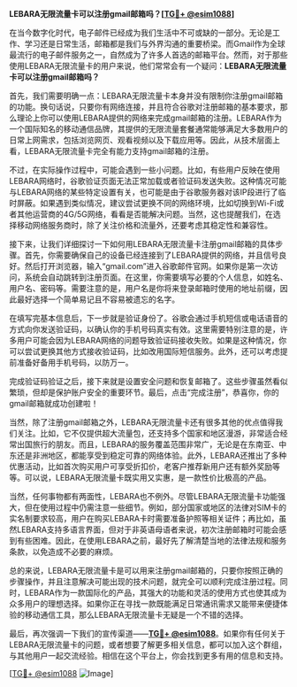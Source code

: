 **LEBARA无限流量卡可以注册gmail邮箱吗？[[TG💪+ @esim1088](https://t.me/s/esim1088)]**

在当今数字化时代，电子邮件已经成为我们生活中不可或缺的一部分。无论是工作、学习还是日常生活，邮箱都是我们与外界沟通的重要桥梁。而Gmail作为全球最流行的电子邮件服务之一，自然成为了许多人首选的邮箱平台。然而，对于那些使用LEBARA无限流量卡的用户来说，他们常常会有一个疑问：**LEBARA无限流量卡可以注册gmail邮箱吗？**

首先，我们需要明确一点：LEBARA无限流量卡本身并没有限制你注册gmail邮箱的功能。换句话说，只要你有网络连接，并且符合谷歌对注册邮箱的基本要求，那么理论上你可以使用LEBARA提供的网络来完成gmail邮箱的注册。LEBARA作为一个国际知名的移动通信品牌，其提供的无限流量套餐通常能够满足大多数用户的日常上网需求，包括浏览网页、观看视频以及下载应用等。因此，从技术层面上看，LEBARA无限流量卡完全有能力支持gmail邮箱的注册。

不过，在实际操作过程中，可能会遇到一些小问题。比如，有些用户反映在使用LEBARA网络时，谷歌验证页面无法正常加载或者验证码发送失败。这种情况可能与LEBARA网络的某些特定设置有关，也可能是由于谷歌服务器对该IP段进行了临时屏蔽。如果遇到类似情况，建议尝试更换不同的网络环境，比如切换到Wi-Fi或者其他运营商的4G/5G网络，看看是否能解决问题。当然，这也提醒我们，在选择移动网络服务商时，除了关注价格和流量外，还要考虑其稳定性和兼容性。

接下来，让我们详细探讨一下如何用LEBARA无限流量卡注册gmail邮箱的具体步骤。首先，你需要确保自己的设备已经连接到了LEBARA提供的网络，并且信号良好。然后打开浏览器，输入“gmail.com”进入谷歌邮件官网。如果你是第一次访问，系统会自动跳转到注册页面。在这里，你需要填写必要的个人信息，如姓名、用户名、密码等。需要注意的是，用户名是你将来登录邮箱时使用的地址前缀，因此最好选择一个简单易记且不容易被遗忘的名字。

在填写完基本信息后，下一步就是验证身份了。谷歌会通过手机短信或电话语音的方式向你发送验证码，以确认你的手机号码真实有效。这里需要特别注意的是，许多用户可能会因为LEBARA网络的问题导致验证码接收失败。如果是这种情况，你可以尝试更换其他方式接收验证码，比如改用国际短信服务。此外，还可以考虑提前准备好备用手机号码，以防万一。

完成验证码验证之后，接下来就是设置安全问题和恢复邮箱了。这些步骤虽然看似繁琐，但却是保护账户安全的重要环节。最后，点击“完成注册”，恭喜你，你的gmail邮箱就成功创建啦！

当然，除了注册gmail邮箱之外，LEBARA无限流量卡还有很多其他的优点值得我们关注。比如，它不仅提供超大流量包，还支持多个国家和地区漫游，非常适合经常出国旅行的朋友。而且，LEBARA的服务覆盖范围非常广，无论是在东南亚、中东还是非洲地区，都能享受到稳定可靠的网络体验。此外，LEBARA还推出了多种优惠活动，比如首次购买用户可享受折扣价，老客户推荐新用户还有额外奖励等等。可以说，LEBARA无限流量卡既实用又实惠，是一款性价比极高的产品。

当然，任何事物都有两面性，LEBARA也不例外。尽管LEBARA无限流量卡功能强大，但在使用过程中仍需注意一些细节。例如，部分国家或地区的法律对SIM卡的实名制要求较高，用户在购买LEBARA卡时需要准备护照等相关证件；再比如，虽然LEBARA支持多语言界面，但对于非英语母语者来说，初次注册邮箱时可能会感到有些困难。因此，在使用LEBARA之前，最好先了解清楚当地的法律法规和服务条款，以免造成不必要的麻烦。

总的来说，LEBARA无限流量卡是可以用来注册gmail邮箱的，只要你按照正确的步骤操作，并且注意解决可能出现的技术问题，就完全可以顺利完成注册过程。同时，LEBARA作为一款国际化的产品，其强大的功能和灵活的使用方式也使其成为众多用户的理想选择。如果你正在寻找一款既能满足日常通讯需求又能带来便捷体验的移动通信工具，那么LEBARA无限流量卡无疑是一个不错的选择。

最后，再次强调一下我们的宣传渠道——**[TG💪+ @esim1088](https://t.me/s/esim1088)**。如果你有任何关于LEBARA无限流量卡的问题，或者想要了解更多相关信息，都可以加入这个群组，与其他用户一起交流经验。相信在这个平台上，你会找到更多有用的信息和支持。

[[TG💪+ @esim1088](https://t.me/s/esim1088) ![Image](https://i.postimg.cc/4NQfJmqS/Snipaste-2025-05-13-00-14-12.png)]